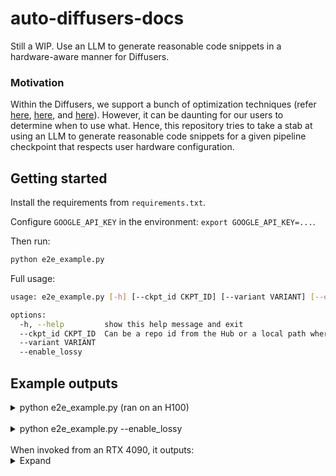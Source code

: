 # auto-diffusers-docs

Still a WIP. Use an LLM to generate reasonable code snippets in a hardware-aware manner for Diffusers.

### Motivation

Within the Diffusers, we support a bunch of optimization techniques (refer [here](https://huggingface.co/docs/diffusers/main/en/optimization/memory), [here](https://huggingface.co/docs/diffusers/main/en/optimization/cache), and [here](https://huggingface.co/docs/diffusers/main/en/optimization/fp16)). However, it can be
daunting for our users to determine when to use what. Hence, this repository tries to take a stab
at using an LLM to generate reasonable code snippets for a given pipeline checkpoint that respects
user hardware configuration.

## Getting started

Install the requirements from `requirements.txt`.

Configure `GOOGLE_API_KEY` in the environment: `export GOOGLE_API_KEY=...`.

Then run:

```bash
python e2e_example.py 
```

Full usage:

```sh
usage: e2e_example.py [-h] [--ckpt_id CKPT_ID] [--variant VARIANT] [--enable_lossy]

options:
  -h, --help         show this help message and exit
  --ckpt_id CKPT_ID  Can be a repo id from the Hub or a local path where the checkpoint is stored.
  --variant VARIANT
  --enable_lossy
```

## Example outputs

<details>
<summary>python e2e_example.py (ran on an H100)</summary>

````sh
System RAM: 1999.99 GB
RAM Category: large

GPU VRAM: 79.65 GB
VRAM Category: large
current_generate_prompt='\npipeline_loading_memory_GB: 31.424\navailable_system_ram_GB: 1999.9855346679688\navailable_gpu_vram_GB: 79.6474609375\nenable_lossy_outputs: False\nenable_torch_compile: True\n'
Sending request to Gemini...
```python
from diffusers import DiffusionPipeline
import torch

# User-provided information:
# pipeline_loading_memory_GB: 31.424
# available_system_ram_GB: 1999.9855346679688 (Large RAM)
# available_gpu_vram_GB: 79.6474609375 (Large VRAM)
# enable_lossy_outputs: False
# enable_torch_compile: True

# --- Configuration based on user needs and system capabilities ---

# Placeholder for the actual checkpoint ID
# Please replace this with your desired model checkpoint ID.
CKPT_ID = "black-forest-labs/FLUX.1-dev" 

# Determine dtype. bfloat16 is generally recommended for performance on compatible GPUs.
# Ensure your GPU supports bfloat16 for optimal performance.
dtype = torch.bfloat16

# 1. Pipeline Loading and Device Placement:
# Available VRAM (79.64 GB) is significantly greater than the pipeline's loading memory (31.42 GB).
# Therefore, the entire pipeline can comfortably fit and run on the GPU.
print(f"Loading pipeline '{CKPT_ID}' with {dtype} precision...")
pipe = DiffusionPipeline.from_pretrained(CKPT_ID, torch_dtype=dtype)

print("Moving pipeline to CUDA (GPU) as VRAM is sufficient...")
pipe = pipe.to("cuda")

# 2. Quantization:
# User specified `enable_lossy_outputs: False`, so no quantization is applied.
print("Quantization is NOT applied as per user's preference for lossless outputs.")

# 3. Torch Compile:
# User specified `enable_torch_compile: True`.
# Since no offloading was applied (the entire model is on GPU), we can use `fullgraph=True`
# for potentially greater performance benefits.
print("Applying torch.compile() to the transformer for accelerated inference...")
# The transformer is typically the most compute-intensive part of the diffusion pipeline.
# Compiling it can lead to significant speedups.
pipe.transformer.compile(fullgraph=True)

# --- Inference ---
print("Starting inference...")
prompt = "photo of a dog sitting beside a river, high quality, 4k"
image = pipe(prompt).images[0]

print("Inference completed. Displaying image.")
# Save or display the image
image.save("generated_image.png")
print("Image saved as generated_image.png")

# You can also display the image directly if running in an environment that supports it
# image.show()
```
````
<br>
</details>
<br>
<details>
<summary>python e2e_example.py --enable_lossy</summary>

````sh
System RAM: 1999.99 GB
RAM Category: large

GPU VRAM: 79.65 GB
VRAM Category: large
current_generate_prompt='\npipeline_loading_memory_GB: 31.424\navailable_system_ram_GB: 1999.9855346679688\navailable_gpu_vram_GB: 79.6474609375\nenable_lossy_outputs: True\nenable_torch_compile: True\n'
Sending request to Gemini...
```python
import torch
from diffusers import DiffusionPipeline
from diffusers.quantizers import PipelineQuantizationConfig
import os

# --- User-provided information and derived constants ---
# Checkpoint ID (assuming a placeholder since it was not provided in the user input)
# Using the example CKPT_ID from the problem description
CKPT_ID = "black-forest-labs/FLUX.1-dev"

# Derived from available_gpu_vram_GB (79.64 GB) and pipeline_loading_memory_GB (31.424 GB)
# VRAM is ample to load the entire pipeline
use_cuda_direct_load = True 

# Derived from enable_lossy_outputs (True)
enable_quantization = True

# Derived from enable_torch_compile (True)
enable_torch_compile = True

# --- Inference Code ---

print(f"Loading pipeline: {CKPT_ID}")

# 1. Quantization Configuration (since enable_lossy_outputs is True)
quant_config = None
if enable_quantization:
    # Default to bitsandbytes 4-bit as per guidance
    print("Enabling bitsandbytes 4-bit quantization for 'transformer' component.")
    quant_config = PipelineQuantizationConfig(
        quant_backend="bitsandbytes_4bit", 
        quant_kwargs={"load_in_4bit": True, "bnb_4bit_compute_dtype": torch.bfloat16, "bnb_4bit_quant_type": "nf4"},
        # For FLUX.1-dev, the main generative component is typically 'transformer'.
        # For other pipelines, you might include 'unet', 'text_encoder', 'text_encoder_2', etc.
        components_to_quantize=["transformer"] 
    )

# 2. Load the Diffusion Pipeline
# Use bfloat16 for better performance and modern GPU compatibility
pipe = DiffusionPipeline.from_pretrained(
    CKPT_ID, 
    torch_dtype=torch.bfloat16,
    quantization_config=quant_config if enable_quantization else None
)

# 3. Move Pipeline to GPU (since VRAM is ample)
if use_cuda_direct_load:
    print("Moving the entire pipeline to CUDA (GPU).")
    pipe = pipe.to("cuda")

# 4. Apply torch.compile() (since enable_torch_compile is True)
if enable_torch_compile:
    print("Applying torch.compile() for speedup.")
    # This setting is beneficial when bitsandbytes is used
    torch._dynamo.config.capture_dynamic_output_shape_ops = True 
    
    # Since no offloading is applied (model fits fully in VRAM), use fullgraph=True
    # The primary component for compilation in FLUX.1-dev is 'transformer'
    print("Compiling pipe.transformer with fullgraph=True.")
    pipe.transformer = torch.compile(pipe.transformer, fullgraph=True)

# 5. Perform Inference
print("Starting image generation...")
prompt = "photo of a dog sitting beside a river"
num_inference_steps = 28 # A reasonable number of steps for good quality

# Ensure all inputs are on the correct device for inference after compilation
with torch.no_grad():
    image = pipe(prompt, num_inference_steps=num_inference_steps).images[0]

print("Image generation complete.")
# Save or display the image
output_path = "generated_image.png"
image.save(output_path)
print(f"Image saved to {output_path}")

```
````

</details>
<br>
When invoked from an RTX 4090, it outputs:

<details>
<summary>Expand</summary>

````sh
System RAM: 125.54 GB
RAM Category: large

GPU VRAM: 23.99 GB
VRAM Category: medium
current_generate_prompt='\npipeline_loading_memory_GB: 31.424\navailable_system_ram_GB: 125.54026794433594\navailable_gpu_vram_GB: 23.98828125\nenable_lossy_outputs: False\nenable_torch_compile: True\n'
Sending request to Gemini...
```python
import torch
from diffusers import DiffusionPipeline
import os # For creating offload directories if needed, though not directly used in this solution

# --- User-provided information (interpreted) ---
# Checkpoint ID will be a placeholder as it's not provided by the user directly in the input.
# pipeline_loading_memory_GB: 31.424 GB
# available_system_ram_GB: 125.54 GB (Categorized as "large": > 40GB)
# available_gpu_vram_GB: 23.98 GB (Categorized as "medium": > 8GB <= 24GB)
# enable_lossy_outputs: False (User prefers no quantization)
# enable_torch_compile: True (User wants to enable torch.compile)

# --- Configuration ---
# Placeholder for the actual checkpoint ID. Replace with the desired model ID.
CKPT_ID = "black-forest-labs/FLUX.1-dev" # Example from Diffusers library.
PROMPT = "photo of a dog sitting beside a river"

print(f"--- Optimizing inference for CKPT_ID: {CKPT_ID} ---")
print(f"Pipeline loading memory: {31.424} GB")
print(f"Available System RAM: {125.54} GB (Large)")
print(f"Available GPU VRAM: {23.98} GB (Medium)")
print(f"Lossy outputs (quantization): {'Disabled' if not False else 'Enabled'}")
print(f"Torch.compile: {'Enabled' if True else 'Disabled'}")
print("-" * 50)

# --- 1. Load the Diffusion Pipeline ---
# Use bfloat16 for a good balance of memory and performance.
print(f"Loading pipeline '{CKPT_ID}' with torch_dtype=torch.bfloat16...")
pipe = DiffusionPipeline.from_pretrained(CKPT_ID, torch_dtype=torch.bfloat16)
print("Pipeline loaded.")

# --- 2. Apply Memory Optimizations ---
# Analysis:
# - Pipeline memory (31.424 GB) exceeds available GPU VRAM (23.98 GB).
# - System RAM (125.54 GB) is large.
# Strategy: Use `enable_model_cpu_offload()`. This moves model components to CPU when not
# in use, swapping them to GPU on demand. This is ideal when VRAM is insufficient but system
# RAM is abundant.

print("Applying memory optimization: `pipe.enable_model_cpu_offload()`...")
pipe.enable_model_cpu_offload()
print("Model CPU offloading enabled. Components will dynamically move between CPU and GPU.")

# --- 3. Apply Speed Optimizations (torch.compile) ---
# Analysis:
# - `enable_torch_compile` is True.
# - Model offloading (`enable_model_cpu_offload`) is applied.
# Strategy: Enable torch.compile with `recompile_limit` as offloading is used.
# Do not use `fullgraph=True` when offloading is active.

print("Applying speed optimization: `torch.compile()`...")
torch._dynamo.config.recompile_limit = 1000 # Recommended when offloading is applied.
# torch._dynamo.config.capture_dynamic_output_shape_ops = True # Only for bitsandbytes, not applicable here.

# Compile the main computational component (e.g., transformer or unet).
# FLUX models primarily use a transformer. For other models, it might be `pipe.unet`.
if hasattr(pipe, "transformer"):
    print("Compiling `pipe.transformer`...")
    pipe.transformer.compile()
elif hasattr(pipe, "unet"):
    print("Compiling `pipe.unet`...")
    pipe.unet.compile()
else:
    print("Warning: Neither `pipe.transformer` nor `pipe.unet` found for compilation. Skipping `torch.compile` for core component.")

print("Speed optimizations applied.")

# --- 4. Perform Inference ---
print(f"Starting image generation for prompt: '{PROMPT}'")
# The pipeline handles component swapping automatically due to `enable_model_cpu_offload()`.
image = pipe(PROMPT).images[0]
print("Image generation complete.")

# --- 5. Save or Display the Result ---
output_path = "generated_image.png"
image.save(output_path)
print(f"Generated image saved to '{output_path}'")

print("\n--- Inference process finished successfully ---")
```
````